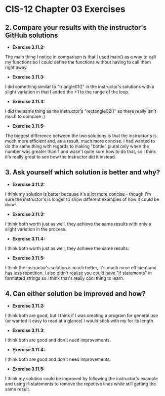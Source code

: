 # CIS-12 Chapter 03 Exercises

 <h2> 2. Compare your results with the instructor's GitHub solutions</h2>

- <b>Exercise 3.11.2:</b>

The main thing I notice in comparison is that I used main() as a way to call my functions so I could define the functions without having to call them right away.

- <b>Exercise 3.11.3:</b>

I did something similar to "triangle01()" in the instructor's solutions with a slight variation in that I added the +1 to the range of the loop. 

- <b>Exercise 3.11.4:</b>

I did the same thing as the instructor's "rectangle02()" so there really isn't much to compare :)

- <b>Exercise 3.11.5:</b>

The biggest difference between the two solutions is that the instructor's is much more efficient and, as a result, much more concise. I had wanted to do the same thing with regards to making "bottle" plural only when the number was greater than 1 and wasn't quite sure how to do that, so I think it's really great to see how the instructor did it instead.

 <h2> 3. Ask yourself which solution is better and why?</h2>

- <b>Exercise 3.11.2:</b>

I think my solution is better because it's a lot more concise - though I'm sure the instructor's is longer to show different examples of how it could be done. 

- <b>Exercise 3.11.3:</b>

I think both worth just as well, they achieve the same results with only a slight variation in the process.

- <b>Exercise 3.11.4:</b>

I think both worth just as well, they achieve the same results.

- <b>Exercise 3.11.5:</b>

I think the instructor's solution is much better, it's much more efficient and has less repetition. I also didn't realize you could have "if statements" in formatted strings so I think that's really cool thing to learn.

 <h2> 4. Can either solution be improved and how?</h2>

- <b>Exercise 3.11.2:</b>

I think both are good, but I think if I was creating a program for general use (or wanted it easy to read at a glance) I would stick with my for its length.

- <b>Exercise 3.11.3:</b>

I think both are good and don't need improvements.

- <b>Exercise 3.11.4:</b>

I think both are good and don't need improvements.

- <b>Exercise 3.11.5:</b>

I think my solution could be improved by following the instructor's example and using if-statements to remove the repetitve lines while still getting the same result.